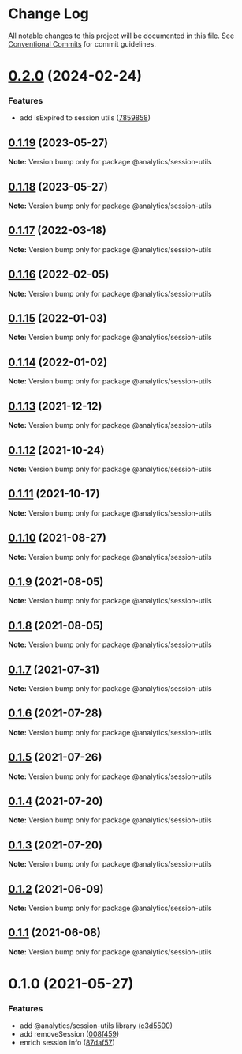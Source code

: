 # Change Log

All notable changes to this project will be documented in this file.
See [Conventional Commits](https://conventionalcommits.org) for commit guidelines.

# [0.2.0](https://github.com/DavidWells/analytics/tree/master/packages/analytics-util-session/compare/@analytics/session-utils@0.1.19...@analytics/session-utils@0.2.0) (2024-02-24)


### Features

* add isExpired to session utils ([7859858](https://github.com/DavidWells/analytics/tree/master/packages/analytics-util-session/commit/7859858feaf799740878ecf33aa085a7baba9883))





## [0.1.19](https://github.com/DavidWells/analytics/tree/master/packages/analytics-util-session/compare/@analytics/session-utils@0.1.18...@analytics/session-utils@0.1.19) (2023-05-27)

**Note:** Version bump only for package @analytics/session-utils





## [0.1.18](https://github.com/DavidWells/analytics/tree/master/packages/analytics-util-session/compare/@analytics/session-utils@0.1.17...@analytics/session-utils@0.1.18) (2023-05-27)

**Note:** Version bump only for package @analytics/session-utils





## [0.1.17](https://github.com/DavidWells/analytics/tree/master/packages/analytics-util-session/compare/@analytics/session-utils@0.1.16...@analytics/session-utils@0.1.17) (2022-03-18)

**Note:** Version bump only for package @analytics/session-utils





## [0.1.16](https://github.com/DavidWells/analytics/tree/master/packages/analytics-util-session/compare/@analytics/session-utils@0.1.15...@analytics/session-utils@0.1.16) (2022-02-05)

**Note:** Version bump only for package @analytics/session-utils





## [0.1.15](https://github.com/DavidWells/analytics/tree/master/packages/analytics-util-session/compare/@analytics/session-utils@0.1.14...@analytics/session-utils@0.1.15) (2022-01-03)

**Note:** Version bump only for package @analytics/session-utils





## [0.1.14](https://github.com/DavidWells/analytics/tree/master/packages/analytics-util-session/compare/@analytics/session-utils@0.1.13...@analytics/session-utils@0.1.14) (2022-01-02)

**Note:** Version bump only for package @analytics/session-utils





## [0.1.13](https://github.com/DavidWells/analytics/tree/master/packages/analytics-util-session/compare/@analytics/session-utils@0.1.12...@analytics/session-utils@0.1.13) (2021-12-12)

**Note:** Version bump only for package @analytics/session-utils





## [0.1.12](https://github.com/DavidWells/analytics/tree/master/packages/analytics-util-session/compare/@analytics/session-utils@0.1.11...@analytics/session-utils@0.1.12) (2021-10-24)

**Note:** Version bump only for package @analytics/session-utils





## [0.1.11](https://github.com/DavidWells/analytics/tree/master/packages/analytics-util-session/compare/@analytics/session-utils@0.1.10...@analytics/session-utils@0.1.11) (2021-10-17)

**Note:** Version bump only for package @analytics/session-utils





## [0.1.10](https://github.com/DavidWells/analytics/tree/master/packages/analytics-util-session/compare/@analytics/session-utils@0.1.9...@analytics/session-utils@0.1.10) (2021-08-27)

**Note:** Version bump only for package @analytics/session-utils





## [0.1.9](https://github.com/DavidWells/analytics/tree/master/packages/analytics-util-session/compare/@analytics/session-utils@0.1.8...@analytics/session-utils@0.1.9) (2021-08-05)

**Note:** Version bump only for package @analytics/session-utils





## [0.1.8](https://github.com/DavidWells/analytics/tree/master/packages/analytics-util-session/compare/@analytics/session-utils@0.1.7...@analytics/session-utils@0.1.8) (2021-08-05)

**Note:** Version bump only for package @analytics/session-utils





## [0.1.7](https://github.com/DavidWells/analytics/tree/master/packages/analytics-util-session/compare/@analytics/session-utils@0.1.6...@analytics/session-utils@0.1.7) (2021-07-31)

**Note:** Version bump only for package @analytics/session-utils





## [0.1.6](https://github.com/DavidWells/analytics/tree/master/packages/analytics-util-session/compare/@analytics/session-utils@0.1.5...@analytics/session-utils@0.1.6) (2021-07-28)

**Note:** Version bump only for package @analytics/session-utils





## [0.1.5](https://github.com/DavidWells/analytics/tree/master/packages/analytics-util-session/compare/@analytics/session-utils@0.1.4...@analytics/session-utils@0.1.5) (2021-07-26)

**Note:** Version bump only for package @analytics/session-utils





## [0.1.4](https://github.com/DavidWells/analytics/tree/master/packages/analytics-util-session/compare/@analytics/session-utils@0.1.3...@analytics/session-utils@0.1.4) (2021-07-20)

**Note:** Version bump only for package @analytics/session-utils





## [0.1.3](https://github.com/DavidWells/analytics/tree/master/packages/analytics-util-session/compare/@analytics/session-utils@0.1.2...@analytics/session-utils@0.1.3) (2021-07-20)

**Note:** Version bump only for package @analytics/session-utils





## [0.1.2](https://github.com/DavidWells/analytics/tree/master/packages/analytics-util-session/compare/@analytics/session-utils@0.1.1...@analytics/session-utils@0.1.2) (2021-06-09)

**Note:** Version bump only for package @analytics/session-utils





## [0.1.1](https://github.com/DavidWells/analytics/tree/master/packages/analytics-util-session/compare/@analytics/session-utils@0.1.0...@analytics/session-utils@0.1.1) (2021-06-08)

**Note:** Version bump only for package @analytics/session-utils





# 0.1.0 (2021-05-27)


### Features

* add @analytics/session-utils library ([c3d5500](https://github.com/DavidWells/analytics/tree/master/packages/analytics-util-session/commit/c3d5500))
* add removeSession ([008f459](https://github.com/DavidWells/analytics/tree/master/packages/analytics-util-session/commit/008f459))
* enrich session info ([87daf57](https://github.com/DavidWells/analytics/tree/master/packages/analytics-util-session/commit/87daf57))

